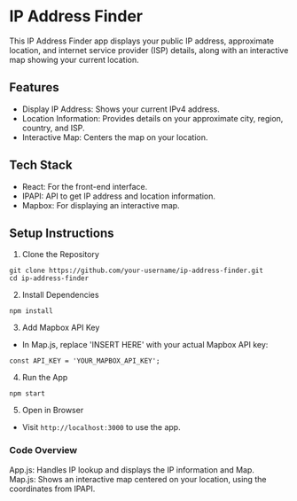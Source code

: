 # IP Address Finder
This IP Address Finder app displays your public IP address, approximate location, and internet service provider (ISP) details, along with an interactive map showing your current location.

## Features
* Display IP Address: Shows your current IPv4 address.
* Location Information: Provides details on your approximate city, region, country, and ISP.
* Interactive Map: Centers the map on your location.
## Tech Stack
* React: For the front-end interface.
* IPAPI: API to get IP address and location information.
* Mapbox: For displaying an interactive map.

## Setup Instructions
1. Clone the Repository

```
git clone https://github.com/your-username/ip-address-finder.git
cd ip-address-finder
```
2. Install Dependencies

```
npm install
```
3. Add Mapbox API Key

* In Map.js, replace 'INSERT HERE' with your actual Mapbox API key:
```
const API_KEY = 'YOUR_MAPBOX_API_KEY';
```
4. Run the App

```
npm start
```
5. Open in Browser

* Visit `http://localhost:3000` to use the app.

### Code Overview
App.js: Handles IP lookup and displays the IP information and Map. <br>
Map.js: Shows an interactive map centered on your location, using the coordinates from IPAPI.
